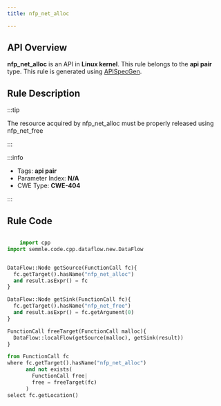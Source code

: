 ```yaml
---
title: nfp_net_alloc

---
```



## API Overview
**nfp_net_alloc** is an API in **Linux kernel**. This rule belongs to the **api pair** type. This rule is generated using [APISpecGen](../../tools/APISpecGen).
## Rule Description

:::tip

The resource acquired by nfp_net_alloc must be properly released using nfp_net_free

:::

:::info

- Tags: **api pair**
- Parameter Index: **N/A**
- CWE Type: **CWE-404**

:::

## Rule Code
```python

    import cpp
import semmle.code.cpp.dataflow.new.DataFlow


DataFlow::Node getSource(FunctionCall fc){
  fc.getTarget().hasName("nfp_net_alloc")
  and result.asExpr() = fc
}

DataFlow::Node getSink(FunctionCall fc){
  fc.getTarget().hasName("nfp_net_free")
  and result.asExpr() = fc.getArgument(0)
}

FunctionCall freeTarget(FunctionCall malloc){
  DataFlow::localFlow(getSource(malloc), getSink(result))
}

from FunctionCall fc
where fc.getTarget().hasName("nfp_net_alloc")
      and not exists(
        FunctionCall free| 
        free = freeTarget(fc)
      )
select fc.getLocation()

    
```